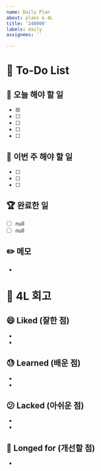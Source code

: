```yaml
---
name: Daily Plan
about: plans & 4L
title: '240000'
labels: daily
assignees: ''

---
```


# 📝 To-Do List

## 📅 오늘 해야 할 일
- [x] 
- [ ] 
- [ ] 
- [ ] 
- [ ] 

## 📅 이번 주 해야 할 일
- [ ] 
- [ ] 
- [ ] 

## 🏆 완료한 일
- [ ] null
- [ ] null

## ✏️ 메모
- 

# 📆 4L 회고

## 😄 Liked (잘한 점)
- 
- 

## 😓 Learned (배운 점)
- 
- 

## 😕 Lacked (아쉬운 점)
- 
- 

## 🔧 Longed for (개선할 점)
-
